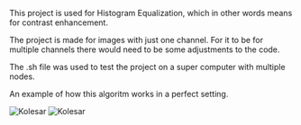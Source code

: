 This project is used for Histogram Equalization, which in other words means for contrast enhancement.

The project is made for images with just one channel. For it to be for multiple channels there would need to be some adjustments to the code.

The .sh file was used to test the project on a super computer with multiple nodes.

An example of how this algoritm works in a perfect setting.

![Kolesar](https://github.com/ziga11/Histogram-Equalization/assets/96791386/99d02d02-e747-43b1-be9f-7a383fd32c53)
![Kolesar](https://github.com/ziga11/Histogram-Equalization/assets/96791386/5b65496d-4ab1-4154-aea5-fa44d9cf1dc8)
